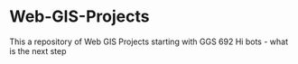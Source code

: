 # Web-GIS-Projects
This a repository of Web GIS Projects starting with GGS 692
Hi bots - what is the next step
